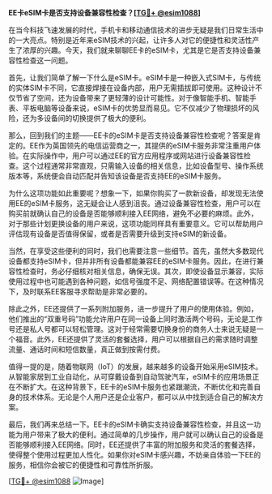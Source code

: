 **EE卡eSIM卡是否支持设备兼容性检查？[[TG💪+ @esim1088](https://t.me/s/esim1088)]**

在当今科技飞速发展的时代，手机卡和移动通信技术的进步无疑是我们日常生活中的一大亮点。特别是近年来eSIM技术的兴起，让许多人对它的便捷性和灵活性产生了浓厚的兴趣。今天，我们就来聊聊EE卡的eSIM卡，尤其是它是否支持设备兼容性检查这一问题。

首先，让我们简单了解一下什么是eSIM卡。eSIM卡是一种嵌入式SIM卡，与传统的实体SIM卡不同，它直接焊接在设备内部，用户无需插拔即可使用。这种设计不仅节省了空间，还为设备带来了更轻薄的设计可能性。对于像智能手机、智能手表、平板电脑等设备来说，eSIM卡的优势显而易见。它不仅减少了物理损坏的风险，还为多设备间的切换提供了极大的便利。

那么，回到我们的主题——EE卡的eSIM卡是否支持设备兼容性检查呢？答案是肯定的。EE作为英国领先的电信运营商之一，其提供的eSIM卡服务非常注重用户体验。在实际操作中，用户可以通过EE的官方应用程序或网站进行设备兼容性检查。这个过程通常非常直观，只需输入设备的相关信息，比如设备型号、操作系统版本等，系统便会自动匹配并告知该设备是否支持EE的eSIM卡服务。

为什么这项功能如此重要呢？想象一下，如果你购买了一款新设备，却发现无法使用EE的eSIM卡服务，这无疑会让人感到沮丧。通过设备兼容性检查，用户可以在购买前就确认自己的设备是否能够顺利接入EE网络，避免不必要的麻烦。此外，对于那些计划更换设备的用户来说，这项功能同样具有重要意义。它可以帮助用户评估现有设备是否值得保留，或者是否需要升级到支持eSIM的新设备。

当然，在享受这些便利的同时，我们也需要注意一些细节。首先，虽然大多数现代设备都支持eSIM卡，但并非所有设备都能兼容EE的eSIM卡服务。因此，在进行兼容性检查时，务必仔细核对相关信息，确保无误。其次，即使设备显示兼容，实际使用过程中也可能遇到各种问题，如信号强度不足、网络配置错误等。在这种情况下，及时联系EE客服寻求帮助是非常必要的。

除此之外，EE还提供了一系列附加服务，进一步提升了用户的使用体验。例如，他们推出的“双重号码”功能允许用户在同一设备上同时激活两个号码，无论是工作号还是私人号都可以轻松管理。这对于经常需要切换身份的商务人士来说无疑是一个福音。此外，EE还提供了灵活的套餐选择，用户可以根据自己的需求随时调整流量、通话时间和短信数量，真正做到按需付费。

值得一提的是，随着物联网（IoT）的发展，越来越多的设备开始采用eSIM技术。从智能家居到工业自动化，从可穿戴设备到自动驾驶汽车，eSIM卡的应用场景正在不断扩大。在这种背景下，EE卡的eSIM卡服务也紧跟潮流，不断优化和完善自身的技术体系。无论是个人用户还是企业客户，都可以从中找到适合自己的解决方案。

最后，我们再来总结一下。EE卡的eSIM卡确实支持设备兼容性检查，并且这一功能为用户带来了极大的便利。通过简单的几步操作，用户就可以确认自己的设备是否能够顺利接入EE网络。同时，EE还提供了丰富的附加服务和灵活的套餐选择，使得整个使用过程更加人性化。如果你对eSIM卡感兴趣，不妨亲自体验一下EE的服务，相信你会被它的便捷性和可靠性所折服。

[[TG💪+ @esim1088](https://t.me/s/esim1088) ![Image](https://i.postimg.cc/4NQfJmqS/Snipaste-2025-05-13-00-14-12.png)]